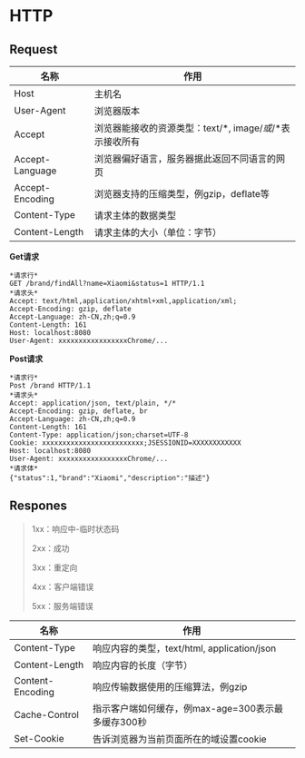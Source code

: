 # HTTP

## Request

| 名称            | 作用                                                     |
| --------------- | -------------------------------------------------------- |
| Host            | 主机名                                                   |
| User-Agent      | 浏览器版本                                               |
| Accept          | 浏览器能接收的资源类型：text/*, image/*或*/*表示接收所有 |
| Accept-Language | 浏览器偏好语言，服务器据此返回不同语言的网页             |
| Accept-Encoding | 浏览器支持的压缩类型，例gzip，deflate等                  |
| Content-Type    | 请求主体的数据类型                                       |
| Content-Length  | 请求主体的大小（单位：字节）                             |

**Get请求**

```http
*请求行*
GET /brand/findAll?name=Xiaomi&status=1 HTTP/1.1
*请求头*
Accept: text/html,application/xhtml+xml,application/xml;
Accept-Encoding: gzip, deflate
Accept-Language: zh-CN,zh;q=0.9
Content-Length: 161
Host: localhost:8080
User-Agent: xxxxxxxxxxxxxxxxxChrome/...
```

**Post请求**

```http
*请求行*
Post /brand HTTP/1.1
*请求头*
Accept: application/json, text/plain, */*
Accept-Encoding: gzip, deflate, br
Accept-Language: zh-CN,zh;q=0.9
Content-Length: 161
Content-Type: application/json;charset=UTF-8
Cookie: xxxxxxxxxxxxxxxxxxxxxxxxx;JSESSIONID=XXXXXXXXXXXX
Host: localhost:8080
User-Agent: xxxxxxxxxxxxxxxxxChrome/...
*请求体*
{"status":1,"brand":"Xiaomi","description":"描述"}
```

## Respones

> 1xx：响应中-临时状态码
>
> 2xx：成功
>
> 3xx：重定向
>
> 4xx：客户端错误
>
> 5xx：服务端错误

| 名称             | 作用                                               |
| ---------------- | -------------------------------------------------- |
| Content-Type     | 响应内容的类型，text/html, application/json        |
| Content-Length   | 响应内容的长度（字节）                             |
| Content-Encoding | 响应传输数据使用的压缩算法，例gzip                 |
| Cache-Control    | 指示客户端如何缓存，例max-age=300表示最多缓存300秒 |
| Set-Cookie       | 告诉浏览器为当前页面所在的域设置cookie             |


